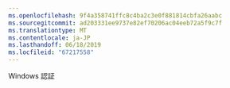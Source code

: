 ```yaml
---
ms.openlocfilehash: 9f4a358741ffc8c4ba2c3e0f881814cbfa26aabc
ms.sourcegitcommit: ad203331ee9737e82ef70206ac04eeb72a5f9c7f
ms.translationtype: MT
ms.contentlocale: ja-JP
ms.lasthandoff: 06/18/2019
ms.locfileid: "67217558"
---
```

Windows 認証